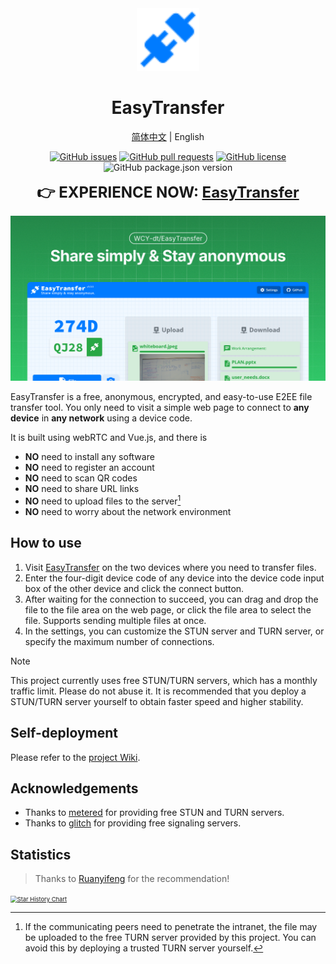 <div align="center">
<img src="client/public/favicon.svg" alt="logo" width="100" height="100" />

<h1>EasyTransfer</h1>

[简体中文](README_ZH-cn.md) | English

[![GitHub issues](https://img.shields.io/github/issues/WCY-dt/EasyTransfer)](https://github.com/WCY-dt/EasyTransfer/issues) [![GitHub pull requests](https://img.shields.io/github/issues-pr/WCY-dt/EasyTransfer)](https://github.com/WCY-dt/EasyTransfer/pulls) [![GitHub license](https://img.shields.io/github/license/WCY-dt/EasyTransfer)](https://github.com/WCY-dt/EasyTransfer/blob/main/LICENSE) ![GitHub package.json version](https://img.shields.io/github/package-json/v/WCY-dt/EasyTransfer?filename=client%2Fpackage.json)

<strong style="font-size: 24px;">👉 EXPERIENCE NOW: <a href="https://file.ch3nyang.top/">EasyTransfer</a></strong>

</div>

![Sample](./og-image.png)

EasyTransfer is a free, anonymous, encrypted, and easy-to-use E2EE file transfer tool. You only need to visit a simple web page to connect to **any device** in **any network** using a device code.

It is built using webRTC and Vue.js, and there is

- **NO** need to install any software
- **NO** need to register an account
- **NO** need to scan QR codes
- **NO** need to share URL links
- **NO** need to upload files to the server[^1]
- **NO** need to worry about the network environment

## How to use

1. Visit [EasyTransfer](https://file.ch3nyang.top/) on the two devices where you need to transfer files.
2. Enter the four-digit device code of any device into the device code input box of the other device and click the connect button.
3. After waiting for the connection to succeed, you can drag and drop the file to the file area on the web page, or click the file area to select the file. Supports sending multiple files at once.
4. In the settings, you can customize the STUN server and TURN server, or specify the maximum number of connections.

> [!NOTE]
>
> This project currently uses free STUN/TURN servers, which has a monthly traffic limit. Please do not abuse it. It is recommended that you deploy a STUN/TURN server yourself to obtain faster speed and higher stability.

## Self-deployment

Please refer to the [project Wiki](https://github.com/WCY-dt/EasyTransfer/wiki/Navigator).

## Acknowledgements

- Thanks to [metered](https://www.metered.ca/) for providing free STUN and TURN servers.
- Thanks to [glitch](https://glitch.com/) for providing free signaling servers.

[^1]: If the communicating peers need to penetrate the intranet, the file may be uploaded to the free TURN server provided by this project. You can avoid this by deploying a trusted TURN server yourself.

## Statistics

> Thanks to [Ruanyifeng](http://www.ruanyifeng.com/blog/2024/12/weekly-issue-329.html) for the recommendation!

[<img src="https://api.star-history.com/svg?repos=WCY-dt/EasyTransfer&type=Date" alt="Star History Chart" style="zoom: 67%;" />](https://star-history.com/#WCY-dt/EasyTransfer&Date)
